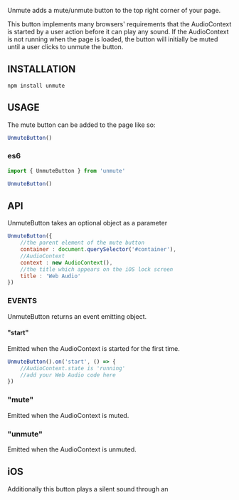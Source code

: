 Unmute adds a mute/unmute button to the top right corner of your page. 

This button implements many browsers' requirements that the AudioContext is started by a user action before it can play any sound. If the AudioContext is not running when the page is loaded, the button will initially be muted until a user clicks to unmute the button.

## INSTALLATION

`npm install unmute`

## USAGE

The mute button can be added to the page like so:

```javascript
UnmuteButton()
```

### es6

```javascript
import { UnmuteButton } from 'unmute'

UnmuteButton()
```

## API

UnmuteButton takes an optional object as a parameter

```javascript
UnmuteButton({
	//the parent element of the mute button
	container : document.querySelector('#container'),
	//AudioContext
	context : new AudioContext(),
	//the title which appears on the iOS lock screen
	title : 'Web Audio'
})
```

### EVENTS

UnmuteButton returns an event emitting object. 

#### "start"

Emitted when the AudioContext is started for the first time. 

```javascript
UnmuteButton().on('start', () => {
	//AudioContext.state is 'running'
	//add your Web Audio code here
})
```

### "mute"

Emitted when the AudioContext is muted. 

### "unmute"

Emitted when the AudioContext is unmuted. 

## iOS

Additionally this button plays a silent sound through an <audio> element when the button is clicked which enables sound on iOS even when the mute rocker switch is toggled on. [[reference](https://stackoverflow.com/questions/21122418/ios-webaudio-only-works-on-headphones/46839941#46839941)]